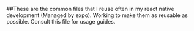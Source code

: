 ##These are the common files that I reuse often in my react native development
(Managed by expo). 
Working to make them as reusable as possible. 
Consult this file for usage guides.  
